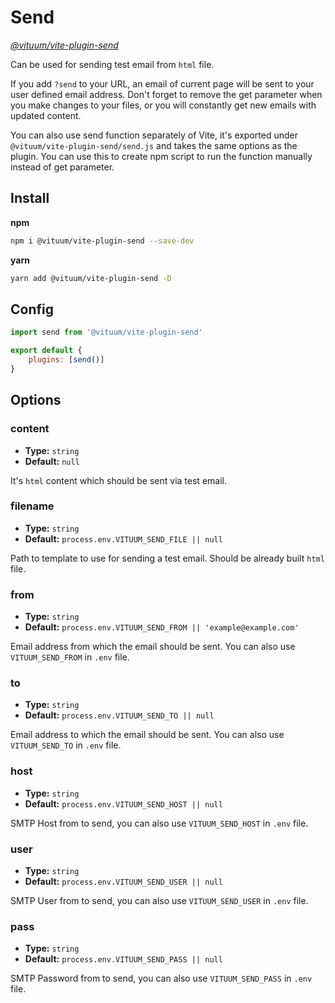 # Send
_[@vituum/vite-plugin-send](https://github.com/vituum/vite-plugin-send)_

Can be used for sending test email from `html` file.

If you add `?send` to your URL, an email of current page will be sent to your user defined email address. Don't forget to remove the get parameter when you make changes to your files, or you will constantly get new emails with updated content.

You can also use send function separately of Vite, it's exported under `@vituum/vite-plugin-send/send.js` and takes the same options as the plugin. You can use this to create npm script to run the function manually instead of get parameter. 

## Install
**npm**
```bash
npm i @vituum/vite-plugin-send --save-dev
```
**yarn**
```bash
yarn add @vituum/vite-plugin-send -D
```

## Config
```javascript
import send from '@vituum/vite-plugin-send'

export default {
    plugins: [send()]
}
```

## Options

### content

- **Type:** `string`
- **Default:** `null`

It's `html` content which should be sent via test email.

### filename

- **Type:** `string`
- **Default:** `process.env.VITUUM_SEND_FILE || null`

Path to template to use for sending a test email. Should be already built `html` file.

### from

- **Type:** `string`
- **Default:** `process.env.VITUUM_SEND_FROM || 'example@example.com'`

Email address from which the email should be sent. You can also use `VITUUM_SEND_FROM` in `.env` file.

### to

- **Type:** `string`
- **Default:** `process.env.VITUUM_SEND_TO || null`

Email address to which the email should be sent. You can also use `VITUUM_SEND_TO` in `.env` file.

### host

- **Type:** `string`
- **Default:** `process.env.VITUUM_SEND_HOST || null`

SMTP Host from to send, you can also use `VITUUM_SEND_HOST` in `.env` file.

### user

- **Type:** `string`
- **Default:** `process.env.VITUUM_SEND_USER || null`

SMTP User from to send, you can also use `VITUUM_SEND_USER` in `.env` file.

### pass

- **Type:** `string`
- **Default:** `process.env.VITUUM_SEND_PASS || null`

SMTP Password from to send, you can also use `VITUUM_SEND_PASS` in `.env` file.
